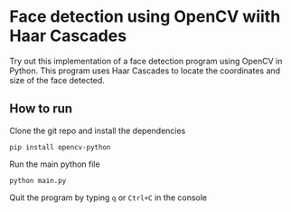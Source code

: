 # Face detection using OpenCV wiith Haar Cascades
Try out this implementation of a face detection program using OpenCV in Python. This program uses Haar Cascades to locate the coordinates and size of the face detected.

## How to run
Clone the git repo and install the dependencies

`pip install opencv-python`
  
Run the main python file

`python main.py`
  
Quit the program by typing `q` or `Ctrl+C` in the console
